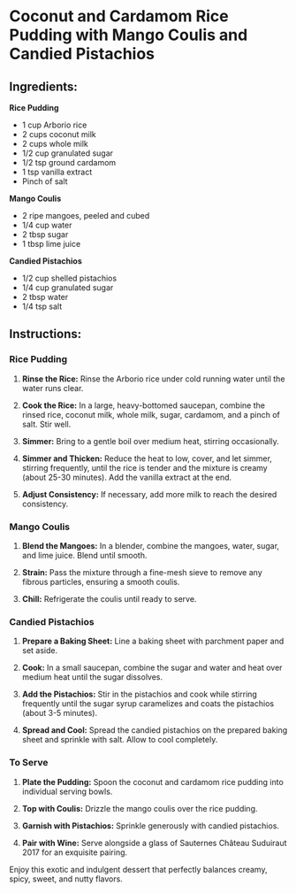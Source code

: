 # Coconut and Cardamom Rice Pudding with Mango Coulis and Candied Pistachios

## Ingredients:

**Rice Pudding**
- 1 cup Arborio rice
- 2 cups coconut milk
- 2 cups whole milk
- 1/2 cup granulated sugar
- 1/2 tsp ground cardamom
- 1 tsp vanilla extract
- Pinch of salt

**Mango Coulis**
- 2 ripe mangoes, peeled and cubed
- 1/4 cup water
- 2 tbsp sugar
- 1 tbsp lime juice

**Candied Pistachios**
- 1/2 cup shelled pistachios
- 1/4 cup granulated sugar
- 2 tbsp water
- 1/4 tsp salt

## Instructions:

### Rice Pudding
1. **Rinse the Rice:** Rinse the Arborio rice under cold running water until the water runs clear.

2. **Cook the Rice:** In a large, heavy-bottomed saucepan, combine the rinsed rice, coconut milk, whole milk, sugar, cardamom, and a pinch of salt. Stir well.

3. **Simmer:** Bring to a gentle boil over medium heat, stirring occasionally.

4. **Simmer and Thicken:** Reduce the heat to low, cover, and let simmer, stirring frequently, until the rice is tender and the mixture is creamy (about 25-30 minutes). Add the vanilla extract at the end.

5. **Adjust Consistency:** If necessary, add more milk to reach the desired consistency.

### Mango Coulis
1. **Blend the Mangoes:** In a blender, combine the mangoes, water, sugar, and lime juice. Blend until smooth.

2. **Strain:** Pass the mixture through a fine-mesh sieve to remove any fibrous particles, ensuring a smooth coulis.

3. **Chill:** Refrigerate the coulis until ready to serve.

### Candied Pistachios
1. **Prepare a Baking Sheet:** Line a baking sheet with parchment paper and set aside.

2. **Cook:** In a small saucepan, combine the sugar and water and heat over medium heat until the sugar dissolves.

3. **Add the Pistachios:** Stir in the pistachios and cook while stirring frequently until the sugar syrup caramelizes and coats the pistachios (about 3-5 minutes).

4. **Spread and Cool:** Spread the candied pistachios on the prepared baking sheet and sprinkle with salt. Allow to cool completely.

### To Serve
1. **Plate the Pudding:** Spoon the coconut and cardamom rice pudding into individual serving bowls.

2. **Top with Coulis:** Drizzle the mango coulis over the rice pudding.

3. **Garnish with Pistachios:** Sprinkle generously with candied pistachios.

4. **Pair with Wine:** Serve alongside a glass of Sauternes Château Suduiraut 2017 for an exquisite pairing.

Enjoy this exotic and indulgent dessert that perfectly balances creamy, spicy, sweet, and nutty flavors.